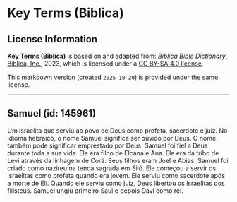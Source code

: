 # Key Terms (Biblica)

## License Information

**Key Terms (Biblica)** is based on and adapted from: _Biblica Bible Dictionary_, [Biblica, Inc.](https://www.biblica.com/), 2023, which is licensed under a [CC BY-SA 4.0 license](https://creativecommons.org/licenses/by-sa/4.0/legalcode.en).

This markdown version (created `2025-10-20`) is provided under the same license.



--------------------------------

## Samuel (id: 145961)

Um israelita que serviu ao povo de Deus como profeta, sacerdote e juiz. No idioma hebraico, o nome Samuel significa ser ouvido por Deus. O nome também pode significar emprestado por Deus. Samuel foi fiel a Deus durante toda a sua vida. Ele era filho de Elcana e Ana. Ele era da tribo de Levi através da linhagem de Corá. Seus filhos eram Joel e Abias. Samuel foi criado como nazireu na tenda sagrada em Siló. Ele começou a servir os israelitas como profeta quando era jovem. Ele serviu como sacerdote após a morte de Eli. Quando ele serviu como juiz, Deus libertou os israelitas dos filisteus. Samuel ungiu primeiro Saul e depois Davi como rei.


